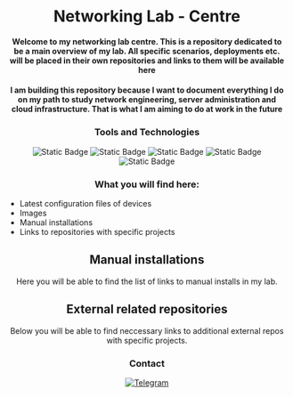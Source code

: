 <div class="title" align="center">
<h1>  Networking Lab - Centre   </h1>

<h4>Welcome to my networking lab centre. This is a repository dedicated to be a main overview of my lab. All specific scenarios, deployments etc. will be placed in their own repositories and links to them will be available here</h4>
<h4>I am building this repository because I want to document everything I do on my path to study network engineering, server administration and cloud infrastructure. That is what I am aiming to do at work in the future</h4>
<h3>Tools and Technologies</h3>
<img alt="Static Badge" src="https://img.shields.io/badge/dell-171EEB?style=for-the-badge&logo=dell&logoSize=auto">
<img alt="Static Badge" src="https://img.shields.io/badge/mikrotik-4D1AC7?style=for-the-badge&logo=mikrotik&logoSize=auto">
<img alt="Static Badge" src="https://img.shields.io/badge/termius-8316A2?style=for-the-badge&logo=termius&logoSize=auto">
<img alt="Static Badge" src="https://img.shields.io/badge/proxmox-B8127E?style=for-the-badge&logo=proxmox&logoSize=auto&logoColor=white">
<img alt="Static Badge" src="https://img.shields.io/badge/debian-EE0E59?style=for-the-badge&logo=debian&logoSize=auto">
<h3>What you will find here:</h3>
</div>

- Latest configuration files of devices
- Images
- Manual installations
- Links to repositories with specific projects

<div align="center">
<h2>Manual installations</h2>

Here you will be able to find the list of links to manual installs in my lab.

<h2>External related repositories</h2>
Below you will be able to find neccessary links to additional external repos with specific projects.

<h3>Contact</h3>

[![Telegram](https://img.shields.io/badge/Telegram-2B59FF?style=for-the-badge&logo=telegram&logoColor=ffffff&logoSize=auto)](https://t.me/Andrtexh)

</div>

